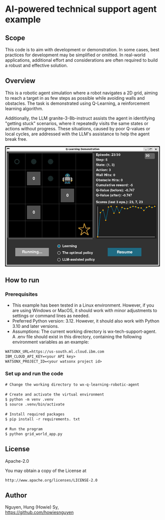 # AI-powered technical support agent example

## Scope

This code is to aim with development or demonstration. In some cases, best practices for development may be simplified or omitted. In real-world applications, additional effort and considerations are often required to build a robust and effective solution.

## Overview

This is a robotic agent simulation where a robot navigates a 2D grid, aiming to reach a target in as few steps as possible while avoiding walls and obstacles. The task is demonstrated using Q-Learning, a reinforcement learning algorithm. 

Additionally, the LLM granite-3-8b-instruct assists the agent in identifying "getting stuck" scenarios, where it repeatedly visits the same states or actions without progress. These situations, caused by poor Q-values or local cycles, are addressed with the LLM's assistance to help the agent break free.

<img src="images/screenshot1.jpg" width="800px"/>

## How to run

### Prerequisites

- This example has been tested in a Linux environment. However, if you are using Windows or MacOS, it should work with minor adjustments to settings or command lines as needed.
- Preferred Python version: 3.12. However, it should also work with Python 3.10 and later versions.
- Assumptions: The current working directory is wx-tech-support-agent. A .env file should exist in this directory, containing the following environment variables as an example:
  
```
WATSONX_URL=https://us-south.ml.cloud.ibm.com
IBM_CLOUD_API_KEY=<your API key>
WATSONX_PROJECT_ID=<your watsonx project id>
```
### Set up and run the code

```
# Change the working directory to wx-q-learning-robotic-agent

# Create and activate the virtual environment
$ python -m venv .venv
$ source .venv/bin/activate

# Install required packages 
$ pip install -r requirements. txt

# Run the program
$ python grid_world_app.py
```

## License

Apache-2.0

You may obtain a copy of the License at 
```
http://www.apache.org/licenses/LICENSE-2.0
```

## Author

Nguyen, Hung (Howie) Sy, 
\
https://github.com/howiesnguyen


